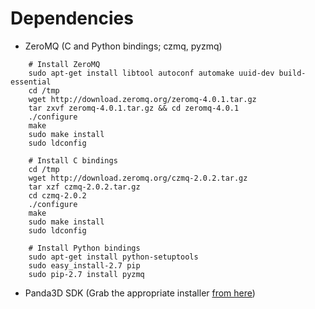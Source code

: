 Dependencies
============
* ZeroMQ (C and Python bindings; czmq, pyzmq)
```
    # Install ZeroMQ
    sudo apt-get install libtool autoconf automake uuid-dev build-essential
    cd /tmp
    wget http://download.zeromq.org/zeromq-4.0.1.tar.gz
    tar zxvf zeromq-4.0.1.tar.gz && cd zeromq-4.0.1
    ./configure
    make
    sudo make install
    sudo ldconfig

    # Install C bindings
    cd /tmp
    wget http://download.zeromq.org/czmq-2.0.2.tar.gz
    tar xzf czmq-2.0.2.tar.gz
    cd czmq-2.0.2
    ./configure
    make
    sudo make install
    sudo ldconfig

    # Install Python bindings
    sudo apt-get install python-setuptools
    sudo easy_install-2.7 pip
    sudo pip-2.7 install pyzmq
```
* Panda3D SDK (Grab the appropriate installer [from here](https://www.panda3d.org/download.php?platform=ubuntu&version=1.8.1&sdk))
